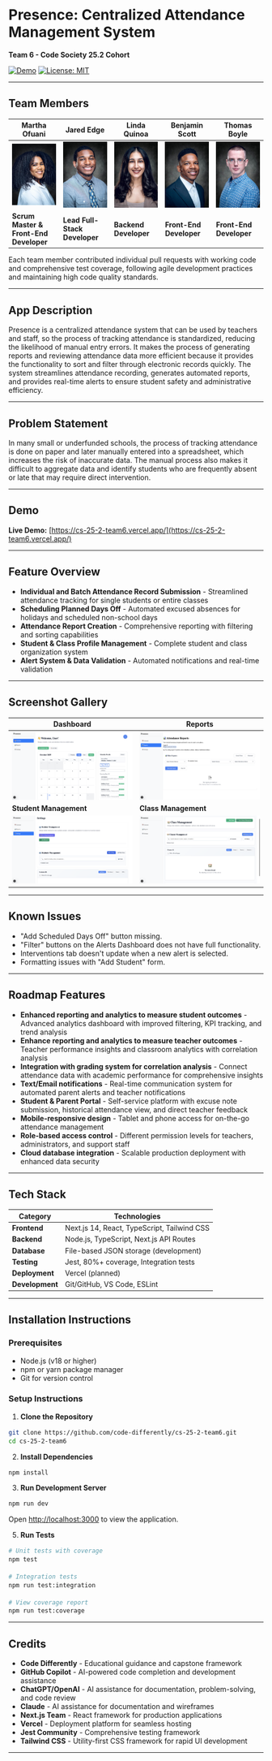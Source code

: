 # Presence: Centralized Attendance Management System
**Team 6 - Code Society 25.2 Cohort**

[![Demo](https://img.shields.io/badge/Live_Demo-Available-green)](https://cs-25-2-team6.vercel.app/)
[![License: MIT](https://img.shields.io/badge/License-MIT-yellow.svg)](LICENSE)

---

## Team Members

| **Martha Ofuani** | **Jared Edge** | **Linda Quinoa** | **Benjamin Scott** | **Thomas Boyle** |
|-------|-------|-------|-------|-------|
| ![Martha Ofuani](images/m-headshot.jpg) | ![Jared Edge](images/j-headshot.jpg) | ![Linda Quinoa](images/l-headshot.jpg) | ![Benjamin Scott](images/b-headshot.jpg) | ![Thomas Boyle](images/t-headshot.jpg) |
| **Scrum Master & Front-End Developer** | **Lead Full-Stack Developer** | **Backend Developer** | **Front-End Developer** | **Front-End Developer** |

Each team member contributed individual pull requests with working code and comprehensive test coverage, following agile development practices and maintaining high code quality standards.

---

## App Description

Presence is a centralized attendance system that can be used by teachers and staff, so the process of tracking attendance is standardized, reducing the likelihood of manual entry errors. It makes the process of generating reports and reviewing attendance data more efficient because it provides the functionality to sort and filter through electronic records quickly. The system streamlines attendance recording, generates automated reports, and provides real-time alerts to ensure student safety and administrative efficiency.

---

## Problem Statement

In many small or underfunded schools, the process of tracking attendance is done on paper and later manually entered into a spreadsheet, which increases the risk of inaccurate data. The manual process also makes it difficult to aggregate data and identify students who are frequently absent or late that may require direct intervention.

---

## Demo

**Live Demo:** [https://cs-25-2-team6.vercel.app/](https://cs-25-2-team6.vercel.app/)

---

## Feature Overview

- **Individual and Batch Attendance Record Submission** - Streamlined attendance tracking for single students or entire classes
- **Scheduling Planned Days Off** - Automated excused absences for holidays and scheduled non-school days
- **Attendance Report Creation** - Comprehensive reporting with filtering and sorting capabilities
- **Student & Class Profile Management** - Complete student and class organization system
- **Alert System & Data Validation** - Automated notifications and real-time validation

---

## Screenshot Gallery

| Dashboard | Reports |
|-----------|---------|
| ![Dashboard](images/dashboard.png) | ![Reports](images/reports.png) |
| **Student Management** | **Class Management** |
| ![Students](images/students.png) | ![Classes](images/classes.png) |

---

## Known Issues

- "Add Scheduled Days Off" button missing.
- "Filter" buttons on the Alerts Dashboard does not have full functionality.
- Interventions tab doesn't update when a new alert is selected.
- Formatting issues with "Add Student" form.

---

## Roadmap Features

- **Enhanced reporting and analytics to measure student outcomes** - Advanced analytics dashboard with improved filtering, KPI tracking, and trend analysis
- **Enhance reporting and analytics to measure teacher outcomes** - Teacher performance insights and classroom analytics with correlation analysis
- **Integration with grading system for correlation analysis** - Connect attendance data with academic performance for comprehensive insights
- **Text/Email notifications** - Real-time communication system for automated parent alerts and teacher notifications
- **Student & Parent Portal** - Self-service platform with excuse note submission, historical attendance view, and direct teacher feedback
- **Mobile-responsive design** - Tablet and phone access for on-the-go attendance management
- **Role-based access control** - Different permission levels for teachers, administrators, and support staff
- **Cloud database integration** - Scalable production deployment with enhanced data security

---

## Tech Stack

| Category | Technologies |
|----------|-------------|
| **Frontend** | Next.js 14, React, TypeScript, Tailwind CSS |
| **Backend** | Node.js, TypeScript, Next.js API Routes |
| **Database** | File-based JSON storage (development) |
| **Testing** | Jest, 80%+ coverage, Integration tests |
| **Deployment** | Vercel (planned) |
| **Development** | Git/GitHub, VS Code, ESLint |

---

## Installation Instructions

### Prerequisites
- Node.js (v18 or higher)
- npm or yarn package manager
- Git for version control

### Setup Instructions

1. **Clone the Repository**
```bash
git clone https://github.com/code-differently/cs-25-2-team6.git
cd cs-25-2-team6
```

2. **Install Dependencies**
```bash
npm install
```

3. **Run Development Server**
```bash
npm run dev
```
Open [http://localhost:3000](http://localhost:3000) to view the application.

5. **Run Tests**
```bash
# Unit tests with coverage
npm test

# Integration tests
npm run test:integration

# View coverage report
npm run test:coverage
```

---

## Credits

- **Code Differently** - Educational guidance and capstone framework
- **GitHub Copilot** - AI-powered code completion and development assistance
- **ChatGPT/OpenAI** - AI assistance for documentation, problem-solving, and code review
- **Claude** - AI assistance for documentation and wireframes
- **Next.js Team** - React framework for production applications
- **Vercel** - Deployment platform for seamless hosting
- **Jest Community** - Comprehensive testing framework
- **Tailwind CSS** - Utility-first CSS framework for rapid UI development

---